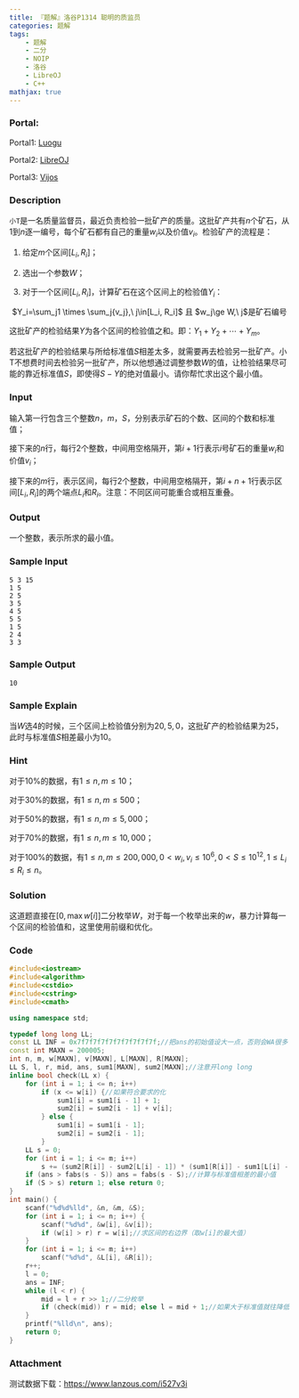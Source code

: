 ```yaml
---
title: 『题解』洛谷P1314 聪明的质监员
categories: 题解
tags:
    - 题解
    - 二分
    - NOIP
    - 洛谷
    - LibreOJ
    - C++
mathjax: true
---
```


### Portal:

Portal1: [Luogu](https://www.luogu.com.cn/problem/P1314)

Portal2: [LibreOJ](https://loj.ac/problem/2600)

Portal3: [Vijos](https://vijos.org/p/1740)

<!-- more -->

### Description

`小T`是一名质量监督员，最近负责检验一批矿产的质量。这批矿产共有$n$个矿石，从$1$到$n$逐一编号，每个矿石都有自己的重量$w_i$以及价值$v_i$。检验矿产的流程是：

1. 给定$m$个区间$[L_i, R_i]$；

2. 选出一个参数$W$；

3. 对于一个区间$[L_i, R_i]$，计算矿石在这个区间上的检验值$Y_i$：

<center>$Y_i=\sum_j1 \times \sum_j{v_j},\ j\in[L_i, R_i]$ 且 $w_j\ge W,\ j$是矿石编号</center>

这批矿产的检验结果$Y$为各个区间的检验值之和。即：$Y_1 + Y_2 +  \cdots +Y_m$。

若这批矿产的检验结果与所给标准值$S$相差太多，就需要再去检验另一批矿产。小T不想费时间去检验另一批矿产，所以他想通过调整参数$W$的值，让检验结果尽可能的靠近标准值$S$，即使得$S - Y$的绝对值最小。请你帮忙求出这个最小值。

### Input

输入第一行包含三个整数$n$，$m$，$S$，分别表示矿石的个数、区间的个数和标准值；

接下来的$n$行，每行$2$个整数，中间用空格隔开，第$i + 1$行表示$i$号矿石的重量$w_i$和价值$v_i$；

接下来的$m$行，表示区间，每行$2$个整数，中间用空格隔开，第$i + n + 1$行表示区间$[L_i, R_i]$的两个端点$L_i$和$R_i$。注意：不同区间可能重合或相互重叠。

### Output

一个整数，表示所求的最小值。

### Sample Input

```
5 3 15
1 5
2 5
3 5
4 5
5 5
1 5
2 4
3 3
```

### Sample Output

```
10
```

### Sample Explain

当$W$选$4$的时候，三个区间上检验值分别为$20, 5, 0$，这批矿产的检验结果为$25$，此时与标准值$S$相差最小为$10$。

### Hint

对于$10\%$的数据，有$1 \le n, m \le 10$；

对于$30\%$的数据，有$1 \le n, m \le 500$；

对于$50\%$的数据，有$1 \le n, m \le 5,000$；

对于$70\%$的数据，有$1 \le n, m \le 10,000$；

对于$100\%$的数据，有$1 \le n, m \le 200,000   ,0 < w_i, v_i \le 10^6,0 < S \le 10^{12},1 \le L_i \le R_i \le n$。

### Solution

这道题直接在$[0, \max{w[i]}]$二分枚举$W$，对于每一个枚举出来的$w$，暴力计算每一个区间的检验值和，这里使用前缀和优化。

### Code

```cpp
#include<iostream>
#include<algorithm>
#include<cstdio>
#include<cstring>
#include<cmath>

using namespace std;

typedef long long LL;
const LL INF = 0x7f7f7f7f7f7f7f7f7f7f;//把ans的初始值设大一点，否则会WA很多
const int MAXN = 200005;
int n, m, w[MAXN], v[MAXN], L[MAXN], R[MAXN];
LL S, l, r, mid, ans, sum1[MAXN], sum2[MAXN];//注意开long long
inline bool check(LL x) {
    for (int i = 1; i <= n; i++)
        if (x <= w[i]) {//如果符合要求的化
            sum1[i] = sum1[i - 1] + 1;
            sum2[i] = sum2[i - 1] + v[i];
        } else {
            sum1[i] = sum1[i - 1];
            sum2[i] = sum2[i - 1];
        }
    LL s = 0;
    for (int i = 1; i <= m; i++)
        s += (sum2[R[i]] - sum2[L[i] - 1]) * (sum1[R[i]] - sum1[L[i] - 1]);//暴力计算每一个区间，累加起来
    if (ans > fabs(s - S)) ans = fabs(s - S);//计算与标准值相差的最小值
    if (S > s) return 1; else return 0;
}
int main() {
    scanf("%d%d%lld", &n, &m, &S);
    for (int i = 1; i <= n; i++) {
        scanf("%d%d", &w[i], &v[i]);
        if (w[i] > r) r = w[i];//求区间的右边界（取w[i]的最大值）
    }
    for (int i = 1; i <= m; i++)
        scanf("%d%d", &L[i], &R[i]);
    r++;
    l = 0;
    ans = INF;
    while (l < r) {
        mid = l + r >> 1;//二分枚举
        if (check(mid)) r = mid; else l = mid + 1;//如果大于标准值就往降低要求，否则就提高要求
    }
    printf("%lld\n", ans);
    return 0;
}
```

### Attachment

测试数据下载：https://www.lanzous.com/i527v3i